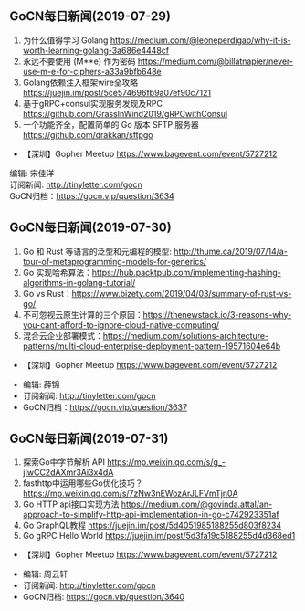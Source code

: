 ## GoCN每日新闻(2019-07-29)

1. 为什么值得学习 Golang https://medium.com/@leoneperdigao/why-it-is-worth-learning-golang-3a686e4448cf
2. 永远不要使用 (M**e) 作为密码 https://medium.com/@billatnapier/never-use-m-e-for-ciphers-a33a9bfb648e
3. Golang依赖注入框架wire全攻略 https://juejin.im/post/5ce574696fb9a07ef90c7121
4. 基于gRPC+consul实现服务发现及RPC https://github.com/GrassInWind2019/gRPCwithConsul
5. 一个功能齐全，配置简单的 Go 版本 SFTP 服务器 https://github.com/drakkan/sftpgo

* 【深圳】Gopher Meetup https://www.bagevent.com/event/5727212

编辑: 宋佳洋  
订阅新闻: http://tinyletter.com/gocn  
GoCN归档：https://gocn.vip/question/3634

## GoCN每日新闻(2019-07-30)

1. Go 和 Rust 等语言的泛型和元编程的模型: http://thume.ca/2019/07/14/a-tour-of-metaprogramming-models-for-generics/
2. Go 实现哈希算法：https://hub.packtpub.com/implementing-hashing-algorithms-in-golang-tutorial/ 
3. Go vs Rust：https://www.bizety.com/2019/04/03/summary-of-rust-vs-go/
4. 不可忽视云原生计算的三个原因：https://thenewstack.io/3-reasons-why-you-cant-afford-to-ignore-cloud-native-computing/
5. 混合云企业部署模式：https://medium.com/solutions-architecture-patterns/multi-cloud-enterprise-deployment-pattern-19571604e64b

* 【深圳】Gopher Meetup https://www.bagevent.com/event/5727212

- 编辑: 薛锦  
- 订阅新闻: http://tinyletter.com/gocn  
- GoCN归档：https://gocn.vip/question/3637

## GoCN每日新闻(2019-07-31)

1. 探索Go中字节解析 API https://mp.weixin.qq.com/s/g_-jIwCC2dAXmr3Ai3x4dA
2. fasthttp中运用哪些Go优化技巧？ https://mp.weixin.qq.com/s/7zNw3nEWozArJLFVmTjn0A
3. Go HTTP api接口实现方法 https://medium.com/@govinda.attal/an-approach-to-simplify-http-api-implementation-in-go-c742923351af
4. Go GraphQL教程 https://juejin.im/post/5d4051985188255d803f8234
5. Go gRPC Hello World https://juejin.im/post/5d3fa19c5188255d4d368ed1

* 【深圳】Gopher Meetup https://www.bagevent.com/event/5727212

- 编辑: 周云轩
- 订阅新闻: http://tinyletter.com/gocn
- GoCN归档: https://gocn.vip/question/3640
